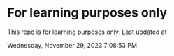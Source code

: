 # For learning purposes only
This repo is for learning purposes only.
Last updated at

Wednesday, November 29, 2023 7:08:53 PM

